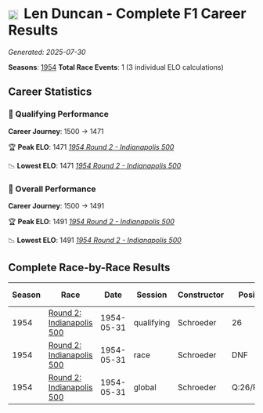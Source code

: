 # <img src="https://upload.wikimedia.org/wikipedia/commons/a/a4/Flag_of_the_United_States.svg" alt="United States" width="20" height="auto" style="vertical-align: middle; margin-right: 5px;" onerror="this.outerHTML='🇺🇸'; this.style.marginRight='5px';"/> Len Duncan - Complete F1 Career Results

*Generated: 2025-07-30*

**Seasons**: [1954](../seasons/1954-season-report.md)
**Total Race Events**: 1 (3 individual ELO calculations)

## Career Statistics

### 🏁 Qualifying Performance
**Career Journey**: 1500 → 1471

🏆 **Peak ELO**: 1471
   *[1954 Round 2 - Indianapolis 500](../seasons/1954-season-report.md#round-2-indianapolis-500)*

📉 **Lowest ELO**: 1471
   *[1954 Round 2 - Indianapolis 500](../seasons/1954-season-report.md#round-2-indianapolis-500)*

### 🌟 Overall Performance
**Career Journey**: 1500 → 1491

🏆 **Peak ELO**: 1491
   *[1954 Round 2 - Indianapolis 500](../seasons/1954-season-report.md#round-2-indianapolis-500)*

📉 **Lowest ELO**: 1491
   *[1954 Round 2 - Indianapolis 500](../seasons/1954-season-report.md#round-2-indianapolis-500)*


## Complete Race-by-Race Results

| Season | Race | Date | Session | Constructor | Position | Starting ELO | ELO Change | Final ELO | Teammate |
|--------|------|------|---------|-------------|----------|--------------|------------|-----------|----------|
| 1954 | [Round 2: Indianapolis 500](../seasons/1954-season-report.md#round-2-indianapolis-500) | 1954-05-31 | qualifying | Schroeder | 26 | 1500 | -29 | 1471 | <img src="https://upload.wikimedia.org/wikipedia/commons/a/a4/Flag_of_the_United_States.svg" alt="United States" width="20" height="auto" style="vertical-align: middle; margin-right: 5px;" onerror="this.outerHTML='🇺🇸'; this.style.marginRight='5px';"/> Andy Linden |
| 1954 | [Round 2: Indianapolis 500](../seasons/1954-season-report.md#round-2-indianapolis-500) | 1954-05-31 | race | Schroeder | DNF | 1500 | N/A | 1500 | <img src="https://upload.wikimedia.org/wikipedia/commons/a/a4/Flag_of_the_United_States.svg" alt="United States" width="20" height="auto" style="vertical-align: middle; margin-right: 5px;" onerror="this.outerHTML='🇺🇸'; this.style.marginRight='5px';"/> Andy Linden |
| 1954 | [Round 2: Indianapolis 500](../seasons/1954-season-report.md#round-2-indianapolis-500) | 1954-05-31 | global | Schroeder | Q:26/R:DNF | 1500 | -9 | 1491 | <img src="https://upload.wikimedia.org/wikipedia/commons/a/a4/Flag_of_the_United_States.svg" alt="United States" width="20" height="auto" style="vertical-align: middle; margin-right: 5px;" onerror="this.outerHTML='🇺🇸'; this.style.marginRight='5px';"/> Andy Linden |
